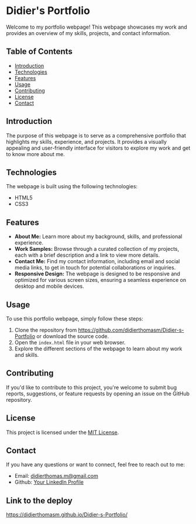 # Didier's Portfolio

Welcome to my portfolio webpage! This webpage showcases my work and provides an overview of my skills, projects, and contact information.

## Table of Contents

- [Introduction](#introduction)
- [Technologies](#technologies)
- [Features](#features)
- [Usage](#usage)
- [Contributing](#contributing)
- [License](#license)
- [Contact](#contact)

## Introduction

The purpose of this webpage is to serve as a comprehensive portfolio that highlights my skills, experience, and projects. It provides a visually appealing and user-friendly interface for visitors to explore my work and get to know more about me.

## Technologies

The webpage is built using the following technologies:

- HTML5
- CSS3

## Features

- **About Me:** Learn more about my background, skills, and professional experience.
- **Work Samples:** Browse through a curated collection of my projects, each with a brief description and a link to view more details.
- **Contact Me:** Find my contact information, including email and social media links, to get in touch for potential collaborations or inquiries.
- **Responsive Design:** The webpage is designed to be responsive and optimized for various screen sizes, ensuring a seamless experience on desktop and mobile devices.

## Usage

To use this portfolio webpage, simply follow these steps:

1. Clone the repository from <https://github.com/didierthomasm/Didier-s-Portfolio> or download the source code.
2. Open the `index.html` file in your web browser.
3. Explore the different sections of the webpage to learn about my work and skills.

## Contributing

If you'd like to contribute to this project, you're welcome to submit bug reports, suggestions, or feature requests by opening an issue on the GitHub repository.

## License

This project is licensed under the [MIT License](LICENSE).

## Contact

If you have any questions or want to connect, feel free to reach out to me:

- Email: didierthomas.m@gmail.com
- Github: [Your LinkedIn Profile](https://github.com/didierthomasm/D)


## Link to the deploy
<https://didierthomasm.github.io/Didier-s-Portfolio/>

